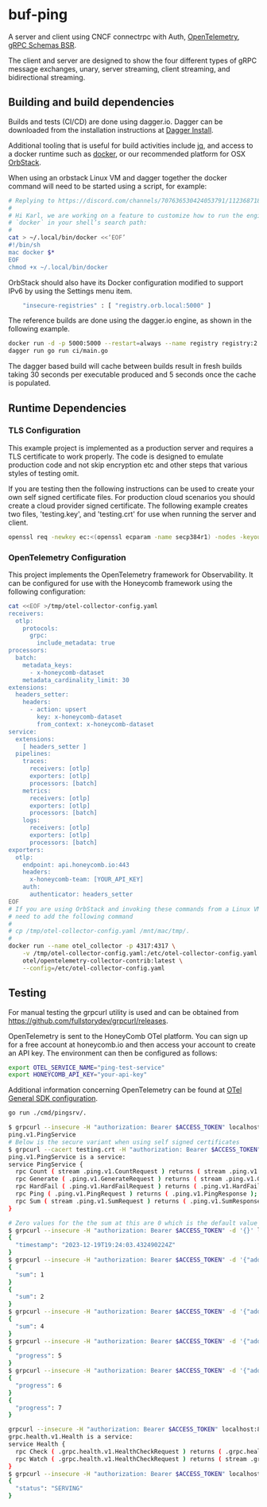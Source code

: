# buf-ping

A server and client using CNCF connectrpc with Auth, [OpenTelemetry](https://opentelemetry.io), [gRPC Schemas BSR](https://buf.build).

The client and server are designed to show the four different types of gRPC message exchanges, unary, server streaming, client streaming, and bidirectional streaming.

## Building and build dependencies

Builds and tests (CI/CD) are done using dagger.io.  Dagger can be downloaded from the installation instructions at [Dagger Install](docs.dagger.io/cli).

Additional tooling that is useful for build activities include [jq](https://github.com/jqlang/jq), and access to a docker runtime such as [docker](https://docker.com), or our recommended platform for OSX [OrbStack](https://orbstack.dev).

When using an orbstack Linux VM and dagger together the docker command will need to be started using a script, for example:

```sh
# Replying to https://discord.com/channels/707636530424053791/1123687185837740053/1186907997532868618
#
# Hi Karl, we are working on a feature to customize how to run the engine container. In the meantime you could add a shell script called 
# `docker` in your shell’s search path:
#
cat > ~/.local/bin/docker <<‘EOF’
#!/bin/sh
mac docker $*
EOF
chmod +x ~/.local/bin/docker
```

OrbStack should also have its Docker configuration modified to support IPv6 by using the Settings menu item.

```sh
    "insecure-registries" : [ "registry.orb.local:5000" ]
```

The reference builds are done using the dagger.io engine, as shown in the following example.

```sh
docker run -d -p 5000:5000 --restart=always --name registry registry:2
dagger run go run ci/main.go
```

The dagger based build will cache between builds result in fresh builds taking 30 seconds per executable produced and 5 seconds once the cache is populated.

## Runtime Dependencies

### TLS Configuration

This example project is implemented as a production server and requires a TLS certificate to work properly.  The code is designed to emulate production code and not skip encryption etc and other steps that various styles of testing omit.

If you are testing then the following instructions can be used to create your own self signed certificate files.  For production cloud scenarios you should create a cloud provider signed certificate.  The following example creates two files, 'testing.key', and 'testing.crt' for use when running the server and client.

```sh
openssl req -newkey ec:<(openssl ecparam -name secp384r1) -nodes -keyout testing.key -x509 -days 180 -out testing.crt -subj '/C=US/ST=CA/L=Sonoma/O=Karl Mutch, INC/OU=Org' -addext 'subjectAltName=DNS:localhost,IP:127.0.0.1'
```

### OpenTelemetry Configuration

This project implements the OpenTelemetry framework for Observability.  It can be configured for use with the Honeycomb framework using the following configuration:

```sh
cat <<EOF >/tmp/otel-collector-config.yaml
receivers:
  otlp:
    protocols:
      grpc:
        include_metadata: true
processors:
  batch:
    metadata_keys:
      - x-honeycomb-dataset
    metadata_cardinality_limit: 30
extensions:
  headers_setter:
    headers:
      - action: upsert
        key: x-honeycomb-dataset
        from_context: x-honeycomb-dataset
service:
  extensions:
    [ headers_setter ]
  pipelines:
    traces:
      receivers: [otlp]
      exporters: [otlp]
      processors: [batch]
    metrics:
      receivers: [otlp]
      exporters: [otlp]
      processors: [batch]
    logs:
      receivers: [otlp]
      exporters: [otlp]
      processors: [batch]
exporters:
  otlp:
    endpoint: api.honeycomb.io:443
    headers:
      x-honeycomb-team: [YOUR_API_KEY]
    auth:
      authenticator: headers_setter
EOF
# If you are using OrbStack and invoking these commands from a Linux VM you will
# need to add the following command
#
# cp /tmp/otel-collector-config.yaml /mnt/mac/tmp/.
#
docker run --name otel_collector -p 4317:4317 \
    -v /tmp/otel-collector-config.yaml:/etc/otel-collector-config.yaml \
    otel/opentelemetry-collector-contrib:latest \
    --config=/etc/otel-collector-config.yaml
```

## Testing

For manual testing the grpcurl utility is used and can be obtained from <https://github.com/fullstorydev/grpcurl/releases>.

OpenTelemetry is sent to the HoneyComb OTel platform.  You can sign up for a free account at honeycomb.io and then access your account to create an API key. The environment can then be configured as follows:

```sh
export OTEL_SERVICE_NAME="ping-test-service"
export HONEYCOMB_API_KEY="your-api-key"
```

Additional information concerning OpenTelemetry can be found at [OTel General SDK configuration](https://opentelemetry.io/docs/specs/otel/configuration/sdk-environment-variables/#general-sdk-configuration).

```sh
go run ./cmd/pingsrv/.
```

```sh
$ grpcurl --insecure -H "authorization: Bearer $ACCESS_TOKEN" localhost:$PORT list
ping.v1.PingService
# Below is the secure variant when using self signed certificates
$ grpcurl --cacert testing.crt -H "authorization: Bearer $ACCESS_TOKEN" localhost:8080 describe
ping.v1.PingService is a service:
service PingService {
  rpc Count ( stream .ping.v1.CountRequest ) returns ( stream .ping.v1.CountResponse );
  rpc Generate ( .ping.v1.GenerateRequest ) returns ( stream .ping.v1.GenerateResponse );
  rpc HardFail ( .ping.v1.HardFailRequest ) returns ( .ping.v1.HardFailResponse );
  rpc Ping ( .ping.v1.PingRequest ) returns ( .ping.v1.PingResponse );
  rpc Sum ( stream .ping.v1.SumRequest ) returns ( .ping.v1.SumResponse );
}
```

```sh
# Zero values for the the sum at this are 0 which is the default value and will not be serialized on the wire
$ grpcurl --insecure -H "authorization: Bearer $ACCESS_TOKEN" -d '{}' localhost:8080 ping.v1.PingService/Ping
{
  "timestamp": "2023-12-19T19:24:03.432490224Z"
}
$ grpcurl --insecure -H "authorization: Bearer $ACCESS_TOKEN" -d '{"addition":"1"}{"addition":"1"}' localhost:8080 ping.v1.PingService/Count
{
  "sum": 1
}
{
  "sum": 2
}
$ grpcurl --insecure -H "authorization: Bearer $ACCESS_TOKEN" -d '{"addition":"1"}{"addition":"1"}' localhost:8080 ping.v1.PingService/Sum
{
  "sum": 4
}
$ grpcurl --insecure -H "authorization: Bearer $ACCESS_TOKEN" -d '{"addition":"1"}' localhost:8080 ping.v1.PingService/Generate
{
  "progress": 5
}
$ grpcurl --insecure -H "authorization: Bearer $ACCESS_TOKEN" -d '{"addition":"2"}' localhost:8080 ping.v1.PingService/Generate
{
  "progress": 6
}
{
  "progress": 7
}
```

```sh
grpcurl --insecure -H "authorization: Bearer $ACCESS_TOKEN" localhost:8080 describe grpc.health.v1.Health
grpc.health.v1.Health is a service:
service Health {
  rpc Check ( .grpc.health.v1.HealthCheckRequest ) returns ( .grpc.health.v1.HealthCheckResponse );
  rpc Watch ( .grpc.health.v1.HealthCheckRequest ) returns ( stream .grpc.health.v1.HealthCheckResponse );
}
$ grpcurl --insecure -H "authorization: Bearer $ACCESS_TOKEN" localhost:8080 grpc.health.v1.Health/Check
{
  "status": "SERVING"
}
```
